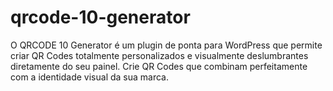 # qrcode-10-generator
O QRCODE 10 Generator é um plugin de ponta para WordPress que permite criar QR Codes totalmente personalizados e visualmente deslumbrantes diretamente do seu painel. Crie QR Codes que combinam perfeitamente com a identidade visual da sua marca.
